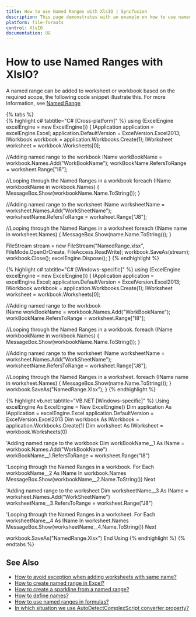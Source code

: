 ```yaml
---
title: How to use Named Ranges with XlsIO | Syncfusion
description: This page demonstrates with an example on how to use named ranges in Syncfusion .NET Excel library (XlsIO).
platform: file-formats
control: XlsIO
documentation: UG
---
```


# How to use Named Ranges with XlsIO?

A named range can be added to worksheet or workbook based on the required scope, the following code snippet illustrate this. For more information, see [Named Range](https://support.microsoft.com/en-us/office/define-and-use-names-in-formulas-4d0f13ac-53b7-422e-afd2-abd7ff379c64?ui=en-us&rs=en-us&ad=us)

{% tabs %}  
{% highlight c# tabtitle="C# [Cross-platform]" %}
using (ExcelEngine excelEngine = new ExcelEngine())
{
  IApplication application = excelEngine.Excel;
  application.DefaultVersion = ExcelVersion.Excel2013;
  IWorkbook workbook = application.Workbooks.Create(1);
  IWorksheet worksheet = workbook.Worksheets[0];

  //Adding named range to the workbook
  IName workBookName = workbook.Names.Add("WorkBookName");
  workBookName.RefersToRange = worksheet.Range["I8"];

  //Looping through the Named Ranges in a workbook
  foreach (IName workbookName in workbook.Names)
  {
    MessageBox.Show(workbookName.Name.ToString());
  }

  //Adding named range to the worksheet
  IName worksheetName = worksheet.Names.Add("WorkSheetName");
  worksheetName.RefersToRange = worksheet.Range["J8"];

  //Looping through the Named Ranges in a worksheet
  foreach (IName name in worksheet.Names)
  {
    MessageBox.Show(name.Name.ToString());
  }

  FileStream stream = new FileStream("NamedRange.xlsx", FileMode.OpenOrCreate, FileAccess.ReadWrite);
  workbook.SaveAs(stream);
  workbook.Close();
  excelEngine.Dispose();
}
{% endhighlight %}

{% highlight c# tabtitle="C# [Windows-specific]" %}
using (ExcelEngine excelEngine = new ExcelEngine())
{
  IApplication application = excelEngine.Excel;
  application.DefaultVersion = ExcelVersion.Excel2013;
  IWorkbook workbook = application.Workbooks.Create(1);
  IWorksheet worksheet = workbook.Worksheets[0];

  //Adding named range to the workbook            
  IName workBookName = workbook.Names.Add("WorkBookName");
  workBookName.RefersToRange = worksheet.Range["I8"];

  //Looping through the Named Ranges in a workbook.
  foreach (IName workbookName in workbook.Names)
  {
    MessageBox.Show(workbookName.Name.ToString());
  }

  //Adding named range to the worksheet
  IName worksheetName = worksheet.Names.Add("WorkSheetName");
  worksheetName.RefersToRange = worksheet.Range["J8"];

  //Looping through the Named Ranges in a worksheet.
  foreach (IName name in worksheet.Names)
  {
    MessageBox.Show(name.Name.ToString());
  }
  workbook.SaveAs("NamedRange.Xlsx");
}
{% endhighlight %}

{% highlight vb.net tabtitle="VB.NET [Windows-specific]" %}
Using excelEngine As ExcelEngine = New ExcelEngine()
  Dim application As IApplication = excelEngine.Excel
  application.DefaultVersion = ExcelVersion.Excel2013
  Dim workbook As IWorkbook = application.Workbooks.Create(1)
  Dim worksheet As IWorksheet = workbook.Worksheets(0)

  'Adding named range to the workbook
  Dim workBookName__1 As IName = workbook.Names.Add("WorkBookName")
  workBookName__1.RefersToRange = worksheet.Range("I8")

 'Looping through the Named Ranges in a workbook.
  For Each workbookName__2 As IName In workbook.Names
    MessageBox.Show(workbookName__2.Name.ToString())
  Next

  'Adding named range to the worksheet
  Dim worksheetName__3 As IName = worksheet.Names.Add("WorkSheetName")
  worksheetName__3.RefersToRange = worksheet.Range("J8")

  'Looping through the Named Ranges in a worksheet.
  For Each worksheetName__4 As IName In worksheet.Names
    MessageBox.Show(worksheetName__4.Name.ToString())
  Next

  workbook.SaveAs("NamedRange.Xlsx")
End Using
{% endhighlight %}
{% endtabs %}  

## See Also

* [How to avoid exception when adding worksheets with same name?](https://help.syncfusion.com/file-formats/xlsio/faqs/how-to-avoid-exception-when-adding-worksheets-with-same-name)
* [How to create named range in Excel?](https://help.syncfusion.com/file-formats/xlsio/migrate-from-office-automation-to-syncfusion-xlsio/create-named-range-in-excel)
* [How to create a sparkline from a named range?](https://help.syncfusion.com/file-formats/xlsio/faqs/how-to-create-a-sparkline-from-a-named-range)
* [How to define names?](https://help.syncfusion.com/file-formats/xlsio/working-with-formulas#defined-names)
* [How to use named ranges in formulas?](https://help.syncfusion.com/file-formats/xlsio/working-with-formulas#named-ranges-in-formulas)
* [In which situation we use AutoDetectComplexScript converter property?](https://help.syncfusion.com/file-formats/xlsio/faqs/in-which-situation-we-use-autodetectcomplexscript-converter-property)
